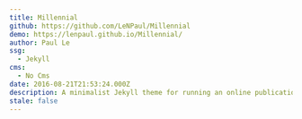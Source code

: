 ```yaml
---
title: Millennial
github: https://github.com/LeNPaul/Millennial
demo: https://lenpaul.github.io/Millennial/
author: Paul Le
ssg:
  - Jekyll
cms:
  - No Cms
date: 2016-08-21T21:53:24.000Z
description: A minimalist Jekyll theme for running an online publication
stale: false
---
```

